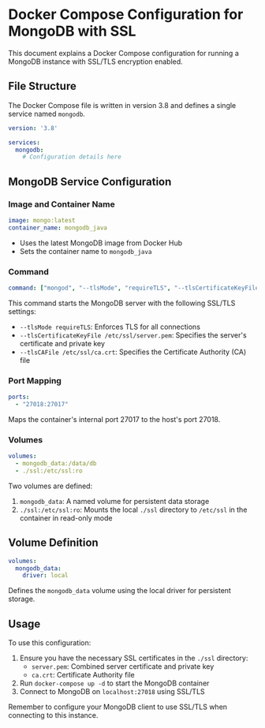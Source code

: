 # Docker Compose Configuration for MongoDB with SSL

This document explains a Docker Compose configuration for running a MongoDB instance with SSL/TLS encryption enabled.

## File Structure

The Docker Compose file is written in version 3.8 and defines a single service named `mongodb`.

```yaml
version: '3.8'

services:
  mongodb:
    # Configuration details here
```

## MongoDB Service Configuration

### Image and Container Name

```yaml
image: mongo:latest
container_name: mongodb_java
```

- Uses the latest MongoDB image from Docker Hub
- Sets the container name to `mongodb_java`

### Command

```yaml
command: ["mongod", "--tlsMode", "requireTLS", "--tlsCertificateKeyFile", "/etc/ssl/server.pem", "--tlsCAFile", "/etc/ssl/ca.crt"]
```

This command starts the MongoDB server with the following SSL/TLS settings:
- `--tlsMode requireTLS`: Enforces TLS for all connections
- `--tlsCertificateKeyFile /etc/ssl/server.pem`: Specifies the server's certificate and private key
- `--tlsCAFile /etc/ssl/ca.crt`: Specifies the Certificate Authority (CA) file

### Port Mapping

```yaml
ports:
  - "27018:27017"
```

Maps the container's internal port 27017 to the host's port 27018.

### Volumes

```yaml
volumes:
  - mongodb_data:/data/db
  - ./ssl:/etc/ssl:ro
```

Two volumes are defined:
1. `mongodb_data`: A named volume for persistent data storage
2. `./ssl:/etc/ssl:ro`: Mounts the local `./ssl` directory to `/etc/ssl` in the container in read-only mode

## Volume Definition

```yaml
volumes:
  mongodb_data:
    driver: local
```

Defines the `mongodb_data` volume using the local driver for persistent storage.

## Usage

To use this configuration:

1. Ensure you have the necessary SSL certificates in the `./ssl` directory:
   - `server.pem`: Combined server certificate and private key
   - `ca.crt`: Certificate Authority file
2. Run `docker-compose up -d` to start the MongoDB container
3. Connect to MongoDB on `localhost:27018` using SSL/TLS

Remember to configure your MongoDB client to use SSL/TLS when connecting to this instance.